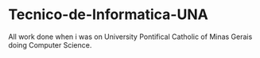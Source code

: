 # Tecnico-de-Informatica-UNA

All work done when i was on University Pontifical Catholic of Minas Gerais doing Computer Science.
